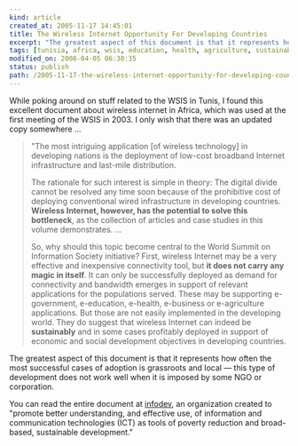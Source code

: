 ```yaml
---
kind: article
created_at: 2005-11-17 14:45:01
title: The Wireless Internet Opportunity For Developing Countries
excerpt: "The greatest aspect of this document is that it represents how often the most successful cases of adoption is grassroots and local &mdash; this type of development does not work well when it is imposed by some NGO or corporation."
tags: [tunisia, africa, wsis, education, health, agriculture, sustainability]
modified_on: 2008-04-05 06:30:35
status: publish 
path: /2005-11-17-the-wireless-internet-opportunity-for-developing-countries
---
```


<p>While poking around on stuff related to the WSIS in Tunis, I found this excellent document about wireless internet in Africa, which was used at the first meeting of the WSIS in 2003. I only wish that there was an updated copy somewhere ...
</p>
<blockquote class="large"><p>"The most intriguing application [of wireless technology] in developing nations is the deployment of low-cost broadband Internet infrastructure and last-mile distribution.</p>
<p>The rationale for such interest is simple in theory: The digital divide cannot be resolved any time soon because of the prohibitive cost of deploying conventional wired infrastructure in developing countries. <b>Wireless Internet, however, has the potential to solve this bottleneck</b>, as the collection of articles and case studies in this volume demonstrates. ...</p>

<p>So, why should this topic become central to the World Summit on Information Society initiative? First, wireless Internet may be a very effective and inexpensive connectivity tool, but <b>it does not carry any magic in itself</b>. It can only be successfully deployed as demand for connectivity and bandwidth emerges in support of relevant applications for the populations served. These may be supporting e-government, e-education, e-health, e-business or e-agriculture applications. But those are not easily implemented in the developing world. They do suggest that wireless Internet can indeed be <b>sustainably</b> and in some cases profitably deployed in support of economic and social development objectives in developing countries.
</p></blockquote>

<p>The greatest aspect of this document is that it represents how often the most successful cases of adoption is grassroots and local &mdash; this type of development does not work well when it is imposed by some NGO or corporation.
</p>

<p>You can read the entire document at <a href="http://www.infodev.org/">infodev</a>, an organization created to "promote better understanding, and effective use, of information and communication technologies (ICT) as tools of poverty reduction and broad-based, sustainable development."</p>